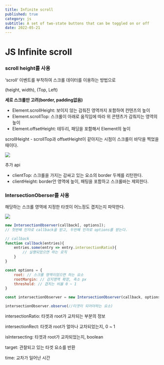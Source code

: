 ```yaml
---
title: Infinite scroll
published: true
category: js
subtitle: A set of two-state buttons that can be toggled on or off
date: 2022-05-21
---
```


# JS Infinite scroll

### scroll height를 사용

‘scroll‘ 이벤트를 부착하여 스크롤 데이터를 이용하는 방법으로

(height, width), (Top, Left)

**세로 스크롤만 고려(border, padding없음)**

- Element.scrollHeight: 보이지 않는 감춰진 영역까지 포함하여 컨텐츠의 높이
- Element.scrollTop: 스크롤이 아래로 움직임에 따라 위 콘텐츠가 감춰지는 영역의 높이
- Element.offsetHeight: 테두리, 패딩을 포함해서 Element의 높이

scrollHeight - scrollTop과 offsetHeight이 같아지는 시점이 스크롤이 바닥을 찍었을 때이다.

<img src="/images/posts/infinite-scroll/1-1.png" />

추가 api

- clientTop: 스크롤을 가지는 감싸고 있는 요소의 border 두께를 리턴한다.
- clientHeight: border안 영역에 높이, 패팅을 포함하고 스크롤바는 제외한다.

### IntersectionOberser를 사용

해당하는 스크롤 영역에 지정한 타겟이 어느정도 겹치는지 파악한다.

<img src="/images/posts/infinite-scroll/1-2.png" />

```jsx
new IntersectionObserver(callback[, options]);
// 첫번째 인자로 callback을 받고, 두번째 인자로 options를 받는다.

// callback
function callback(entries){
	entries.some(entry => entry.intersectionRatio){
		// 실행되었으면 하는 로직
	}
}

const options = {
	root: // 스크롤 영역이었으면 하는 요소
	rootMargin: // 감지영역 확장, 축소 px
	threshold: // 겹치는 비율 0 ~ 1
}

const intersectionObserver = new IntersectionObserver(callback, options)

intersectionObserver.observe(//타겟이 되어야하는 요소)
```

intersectionRatio: 타겟과 root가 교차되는 부분의 정보

intersectionRect: 타겟과 root가 얼마나 교차되었는지, 0 ~ 1

isIntersecting: 타겟과 root가 교차되었는지, boolean

target: 관찰되고 있는 타겟 요소를 반환

time: 교차가 일어난 시간